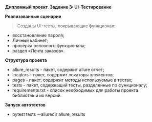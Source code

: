 **Дипломный проект. Задание 3: UI-Тестирование**

**Реализованные сценарии** 
> Созданы UI-тесты, покрывающие функционал:
- восстановление пароля;
- Личный кабинет;
- проверка основного функционала;
- раздел «Лента заказов».

**Структура проекта**
- allure_results - пакет, содержит allure отчет;
- locators - пакет, содержит локаторы элементов;
- pages - пакет, содержит методы используемые в тестах;
- tests - пакет, содержащий тесты, разделенные по функционалу;
- requirements.txt - список необходимых для работы проекта библиотек и их версий.

**Запуск автотестов**
- pytest tests --alluredir allure_results
